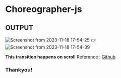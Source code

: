 # Choreographer-js

## OUTPUT

![Screenshot from 2023-11-18 17-54-25](https://github.com/priyankaj04/Choreographer-js/assets/103273242/abb1fb64-664b-476e-be15-e7dfcb695466) :point_right: ![Screenshot from 2023-11-18 17-54-39](https://github.com/priyankaj04/Choreographer-js/assets/103273242/9f38704d-6444-449b-97a2-fe36242adff3)

**This transition happens on scroll**
Reference : [Github](https://github.com/christinecha/choreographer-js)
### Thankyou!
